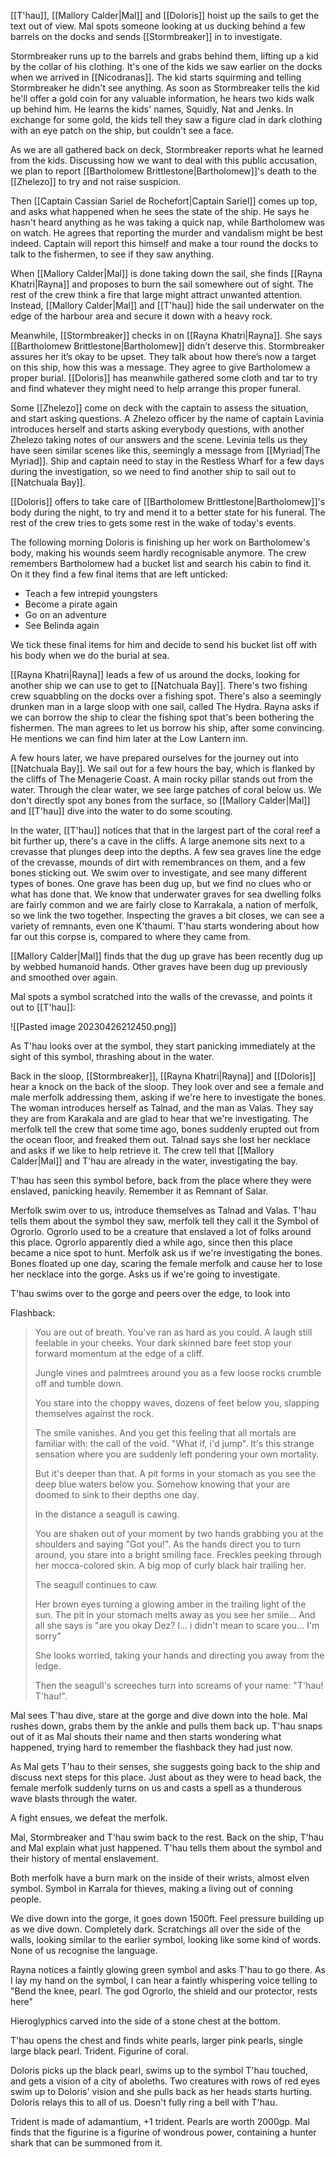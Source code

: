 [[T'hau]], [[Mallory Calder|Mal]] and [[Doloris]] hoist up the sails to get the text out of view. Mal spots someone looking at us ducking behind a few barrels on the docks and sends [[Stormbreaker]] in to investigate.

Stormbreaker runs up to the barrels and grabs behind them, lifting up a kid by the collar of his clothing. It's one of the kids we saw earlier on the docks when we arrived in [[Nicodranas]]. The kid starts squirming and telling Stormbreaker he didn't see anything. As soon as Stormbreaker tells the kid he'll offer a gold coin for any valuable information, he hears two kids walk up behind him. He learns the kids' names, Squidly, Nat and Jenks. In exchange for some gold, the kids tell they saw a figure clad in dark clothing with an eye patch on the ship, but couldn't see a face.

As we are all gathered back on deck, Stormbreaker reports what he learned from the kids. Discussing how we want to deal with this public accusation, we plan to report [[Bartholomew Brittlestone|Bartholomew]]'s death to the [[Zhelezo]] to try and not raise suspicion.

Then [[Captain Cassian Sariel de Rochefort|Captain Sariel]] comes up top, and asks what happened when he sees the state of the ship. He says he hasn't heard anything as he was taking a quick nap, while Bartholomew was on watch. He agrees that reporting the murder and vandalism might be best indeed. Captain will report this himself and make a tour round the docks to talk to the fishermen, to see if they saw anything.

When [[Mallory Calder|Mal]] is done taking down the sail, she finds [[Rayna Khatri|Rayna]] and proposes to burn the sail somewhere out of sight. The rest of the crew think a fire that large might attract unwanted attention. Instead, [[Mallory Calder|Mal]] and [[T'hau]] hide the sail underwater on the edge of the harbour area and secure it down with a heavy rock.

Meanwhile, [[Stormbreaker]] checks in on [[Rayna Khatri|Rayna]]. She says [[Bartholomew Brittlestone|Bartholomew]] didn’t deserve this. Stormbreaker assures her it’s okay to be upset. They talk about how there’s now a target on this ship, how this was a message. They agree to give Bartholomew a proper burial. [[Doloris]] has meanwhile gathered some cloth and tar to try and find whatever they might need to help arrange this proper funeral. 

Some [[Zhelezo]] come on deck with the captain to assess the situation, and start asking questions. A Zhelezo officer by the name of captain Lavinia introduces herself and starts asking everybody questions, with another Zhelezo taking notes of our answers and the scene. Levinia tells us they have seen similar scenes like this, seemingly a message from [[Myriad|The Myriad]]. Ship and captain need to stay in the Restless Wharf for a few days during the investigation, so we need to find another ship to sail out to [[Natchuala Bay]].

[[Doloris]] offers to take care of [[Bartholomew Brittlestone|Bartholomew]]'s body during the night, to try and mend it to a better state for his funeral. The rest of the crew tries to gets some rest in the wake of today's events. 

The following morning Doloris is finishing up her work on Bartholomew's body, making his wounds seem hardly recognisable anymore. The crew remembers Bartholomew had a bucket list and search his cabin to find it. On it they find a few final items that are left unticked:

- Teach a few intrepid youngsters
- Become a pirate again
- Go on an adventure
- See Belinda again

We tick these final items for him and decide to send his bucket list off with his body when we do the burial at sea.

[[Rayna Khatri|Rayna]] leads a few of us around the docks, looking for another ship we can use to get to [[Natchuala Bay]]. There's two fishing crew squabbling on the docks over a fishing spot. There's also a seemingly drunken man in a large sloop with one sail, called The Hydra. Rayna asks if we can borrow the ship to clear the fishing spot that's been bothering the fishermen. The man agrees to let us borrow his ship, after some convincing. He mentions we can find him later at the Low Lantern inn.

A few hours later, we have prepared ourselves for the journey out into [[Natchuala Bay]]. We sail out for a few hours the bay, which is flanked by the cliffs of The Menagerie Coast. A main rocky pillar stands out from the water. Through the clear water, we see large patches of coral below us. We don't directly spot any bones from the surface, so [[Mallory Calder|Mal]] and [[T'hau]] dive into the water to do some scouting.

In the water, [[T'hau]] notices that that in the largest part of the coral reef a bit further up, there's a cave in the cliffs. A large anemone sits next to a crevasse that plunges deep into the depths. A few sea graves line the edge of the crevasse, mounds of dirt with remembrances on them, and a few bones sticking out. We swim over to investigate, and see many different types of bones. One grave has been dug up, but we find no clues who or what has done that. We know that underwater graves for sea dwelling folks are fairly common and we are fairly close to Karrakala, a nation of merfolk, so we link the two together. Inspecting the graves a bit closes, we can see a variety of remnants, even one K'thaumi. T'hau starts wondering about how far out this corpse is, compared to where they came from.

[[Mallory Calder|Mal]] finds that the dug up grave has been recently dug up by webbed humanoid hands. Other graves have been dug up previously and smoothed over again.

Mal spots a symbol scratched into the walls of the crevasse, and points it out to [[T'hau]]:

![[Pasted image 20230426212450.png]]

As T'hau looks over at the symbol, they start panicking immediately at the sight of this symbol, thrashing about in the water.

Back in the sloop, [[Stormbreaker]], [[Rayna Khatri|Rayna]] and [[Doloris]] hear a knock on the back of the sloop. They look over and see a female and male merfolk addressing them, asking if we're here to investigate the bones. The woman introduces herself as Talnad, and the man as Valas. They say they are from Karakala and are glad to hear that we're investigating. The merfolk tell the crew that some time ago, bones suddenly erupted out from the ocean floor, and freaked them out. Talnad says she lost her necklace and asks if we like to help retrieve it. The crew tell that [[Mallory Calder|Mal]] and T'hau are already in the water, investigating the bay.

T'hau has seen this symbol before, back from the place where they were enslaved, panicking heavily. Remember it as Remnant of Salar.

Merfolk swim over to us, introduce themselves as Talnad and Valas. T'hau tells them about the symbol they saw, merfolk tell they call it the Symbol of Ogrorlo. Ogrorlo used to be a creature that enslaved a lot of folks around this place. Ogrorlo apparently died a while ago, since then this place became a nice spot to hunt. Merfolk ask us if we're investigating the bones. Bones floated up one day, scaring the female merfolk and cause her to lose her necklace into the gorge. Asks us if we're going to investigate.

T'hau swims over to the gorge and peers over the edge, to look into

Flashback:

> You are out of breath. You've ran as hard as you could. A laugh still feelable in your cheeks. Your dark skinned bare feet stop your forward momentum at the edge of a cliff. 
> 
> Jungle vines and palmtrees around you as a few loose rocks crumble off and tumble down. 
> 
> You stare into the choppy waves, dozens of feet below you, slapping themselves against the rock.
> 
> The smile vanishes. And you get this feeling that all mortals are familiar with: the call of the void. "What if, i'd jump". It's this strange sensation where you are suddenly left pondering your own mortality. 
> 
> But it's deeper than that. A pit forms in your stomach as you see the deep blue waters below you. Somehow knowing that your are doomed to sink to their depths one day. 
> 
> In the distance a seagull is cawing.
> 
> You are shaken out of your moment by two hands grabbing you at the shoulders and saying "Got you!". As the hands direct you to turn around, you stare into a bright smiling face. Freckles peeking through her mocca-colored skin. A big mop of curly black hair trailing her. 
> 
> The seagull continues to caw.
> 
> Her brown eyes turning a glowing amber in the trailing light of the sun. The pit in your stomach melts away as you see her smile... And all she says is "are you okay Dez? I... i didn't mean to scare you... I'm sorry"
> 
> She looks worried, taking your hands and directing you away from the ledge. 
> 
> Then the seagull's screeches turn into screams of your name: "T'hau! T'hau!". 

Mal sees T'hau dive, stare at the gorge and dive down into the hole. Mal rushes down, grabs them by the ankle and pulls them back up. T'hau snaps out of it as Mal shouts their name and then starts wondering what happened, trying hard to remember the flashback they had just now.

As Mal gets T'hau to their senses, she suggests going back to the ship and discuss next steps for this place. Just about as they were to head back, the female merfolk suddenly turns on us and casts a spell as a thunderous wave blasts through the water.

A fight ensues, we defeat the merfolk.

Mal, Stormbreaker and T'hau swim back to the rest. Back on the ship, T'hau and Mal explain what just happened. T'hau tells them about the symbol and their history of mental enslavement.

Both merfolk have a burn mark on the inside of their wrists, almost elven symbol. Symbol in Karrala for thieves, making a living out of conning people.

We dive down into the gorge, it goes down 1500ft. Feel pressure building up as we dive down. Completely dark. Scratchings all over the side of the walls, looking similar to the earlier symbol, looking like some kind of words. None of us recognise the language.

Rayna notices a faintly glowing green symbol and asks T'hau to go there. As I lay my hand on the symbol, I can hear a faintly whispering voice telling to "Bend the knee, pearl. The god Ogrorlo, the shield and our protector, rests here"

Hieroglyphics carved into the side of a stone chest at the bottom. 

T'hau opens the chest and finds white pearls, larger pink pearls, single large black pearl. Trident. Figurine of coral.

Doloris picks up the black pearl, swims up to the symbol T'hau touched, and gets a vision of a city of aboleths. Two creatures with rows of red eyes swim up to Doloris' vision and she pulls back as her heads starts hurting. Doloris relays this to all of us. Doesn't fully ring a bell with T'hau.

Trident is made of adamantium, +1 trident. Pearls are worth 2000gp. Mal finds that the figurine is a figurine of wondrous power, containing a hunter shark that can be summoned from it.